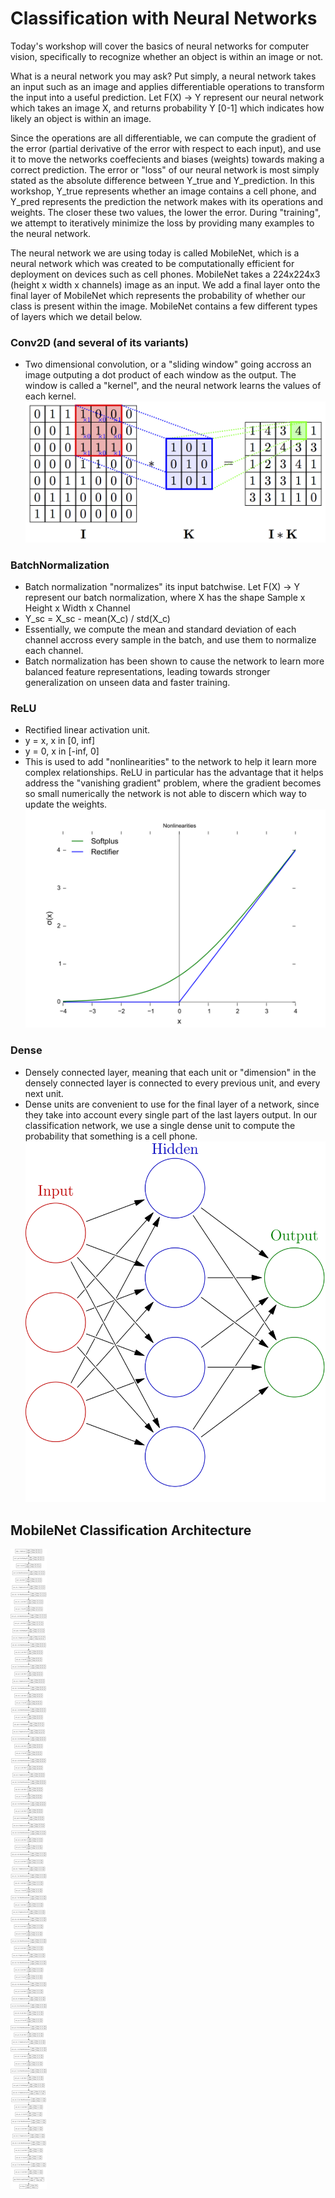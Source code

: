 # Classification with Neural Networks

Today's workshop will cover the basics of neural networks for computer vision, specifically to recognize whether an object is within an image or not.

What is a neural network you may ask? Put simply, a neural network takes an input such as an image and applies differentiable operations to transform the input into a useful prediction. Let F(X) -> Y represent our neural network which takes an image X, and returns probability Y [0-1] which indicates how likely an object is within an image.

Since the operations are all differentiable, we can compute the gradient of the error (partial derivative of the error with respect to each input), and use it to move the networks coeffecients and biases (weights) towards making a correct prediction. The error or "loss" of our neural network is most simply stated as the absolute difference between Y_true and Y_prediction. In this workshop, Y_true represents whether an image contains a cell phone, and Y_pred represents the prediction the network makes with its operations and weights. The closer these two values, the lower the error. During "training", we attempt to iteratively minimize the loss by providing many examples to the neural network. 

The neural network we are using today is called MobileNet, which is a neural network which was created to be computationally efficient for deployment on devices such as cell phones. MobileNet takes a 224x224x3 (height x width x channels) image as an input. We add a final layer onto the final layer of MobileNet which represents the probability of whether our class is present within the image. MobileNet contains a few different types of layers which we detail below.

### Conv2D (and several of its variants)

- Two dimensional convolution, or a "sliding window" going accross an image outputing a dot product of each window as the output. The window is called a "kernel", and the neural network learns the values of each kernel.
![MobileNet](conv.png "MobileNet")

### BatchNormalization

- Batch normalization "normalizes" its input batchwise. Let F(X) -> Y represent our batch normalization, where X has the shape Sample x Height x Width x Channel
- Y_sc = X_sc - mean(X_c) / std(X_c)
- Essentially, we compute the mean and standard deviation of each channel accross every sample in the batch, and use them to normalize each channel.
- Batch normalization has been shown to cause the network to learn more balanced feature representations, leading towards stronger generalization on unseen data and faster training.

### ReLU

- Rectified linear activation unit.
- y = x, x in [0, inf]
- y = 0, x in [-inf, 0]
- This is used to add "nonlinearities" to the network to help it learn more complex relationships. ReLU in particular has the advantage that it helps address the "vanishing gradient" problem, where the gradient becomes so small numerically the network is not able to discern which way to update the weights.
![ReLU](relu.png "ReLU")

### Dense

- Densely connected layer, meaning that each unit or "dimension" in the densely connected layer is connected to every previous unit, and every next unit.
- Dense units are convenient to use for the final layer of a network, since they take into account every single part of the last layers output. In our classification network, we use a single dense unit to compute the probability that something is a cell phone.
![Dense](dense.png "Dense")



## MobileNet Classification Architecture

![MobileNet](model.png "MobileNet")
